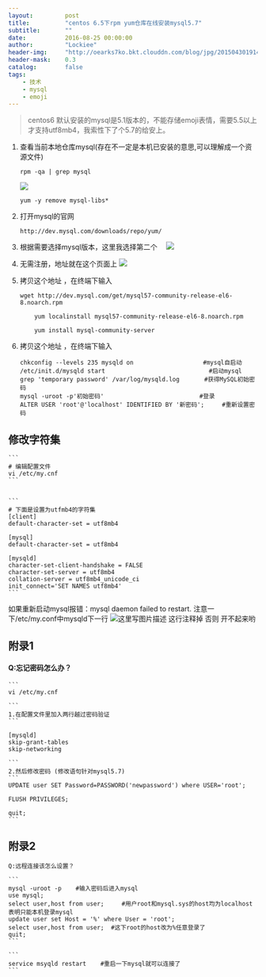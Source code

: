 ```yaml
---
layout:     	post
title:      	"centos 6.5下rpm yum仓库在线安装mysql5.7"
subtitle:   	""
date:       	2016-08-25 00:00:00
author:     	"Lockiee"
header-img: 	"http://oearks7ko.bkt.clouddn.com/blog/jpg/20150430191431_PHySw.jpeg"
header-mask: 	0.3
catalog:    	false
tags:
    - 技术
    - mysql
    - emoji
---
```


> centos6 默认安装的mysql是5.1版本的，不能存储emoji表情，需要5.5以上才支持utf8mb4，我索性下了个5.7的给安上。


1. 查看当前本地仓库mysql(存在不一定是本机已安装的意思,可以理解成一个资源文件)

	```
	rpm -qa | grep mysql
	```
	![](http://img.blog.csdn.net/20160825104322717)
		
	
	```
	yum -y remove mysql-libs*  
	```


 2. 打开mysql的官网    

 	```
 	http://dev.mysql.com/downloads/repo/yum/
	```

 3. 根据需要选择mysql版本，这里我选择第二个
 　![](http://img.blog.csdn.net/20160825104425655)
 　

 4. 无需注册，地址就在这个页面上
 ![](http://img.blog.csdn.net/20160825104533203)

 5. 拷贝这个地址 ，在终端下输入
 

	```
	wget http://dev.mysql.com/get/mysql57-community-release-el6-8.noarch.rpm
		
		yum localinstall mysql57-community-release-el6-8.noarch.rpm
		
		yum install mysql-community-server
	```

 6. 拷贝这个地址 ，在终端下输入

   

	```
	chkconfig --levels 235 mysqld on　　　　          	 #mysql自启动
	/etc/init.d/mysqld start　　　　　　　　         	    #启动mysql
	grep 'temporary password' /var/log/mysqld.log    	#获得MySQL初始密码
	mysql -uroot -p'初始密码'                      	    #登录
	ALTER USER 'root'@'localhost' IDENTIFIED BY '新密码';     #重新设置密码
	
	```

 

## 修改字符集
	 
	
	```
	# 编辑配置文件
	vi /etc/my.cnf
	```


	```
	# 下面是设置为utfmb4的字符集
	[client]
	default-character-set = utf8mb4
	
	[mysql]
	default-character-set = utf8mb4
	
	[mysqld]
	character-set-client-handshake = FALSE
	character-set-server = utf8mb4
	collation-server = utf8mb4_unicode_ci
	init_connect='SET NAMES utf8mb4'
	```

如果重新启动mysql报错：mysql daemon failed to restart.
注意一下/etc/my.conf中mysqld下一行
![这里写图片描述](http://img.blog.csdn.net/20161102131150296)
这行注释掉 否则 开不起来哟
	

## 附录1

#### Q:忘记密码怎么办？

	```
	vi /etc/my.cnf
	
	```
	1.在配置文件里加入两行越过密码验证
	```
	
	[mysqld]
	skip-grant-tables
	skip-networking
	
	```
	2.然后修改密码 (修改语句针对mysql5.7)
	```
	UPDATE user SET Password=PASSWORD('newpassword') where USER='root';
	
	FLUSH PRIVILEGES;
	
	quit;
	```

## 附录2
 
	Q:远程连接该怎么设置？
		
	```
	mysql -uroot -p    #输入密码后进入mysql
	use mysql;
	select user,host from user;     #用户root和mysql.sys的host均为localhost 表明只能本机登录mysql
	update user set Host = '%' where User = 'root';
	select user,host from user;  #这下root的host改为%任意登录了
	quit;
	```
	
	```
	service msyqld restart    #重启一下mysql就可以连接了
	```
